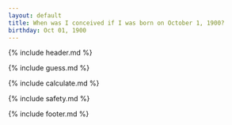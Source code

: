 ```yaml
---
layout: default
title: When was I conceived if I was born on October 1, 1900?
birthday: Oct 01, 1900
---
```


{% include header.md %}

{% include guess.md %}

{% include calculate.md %}

{% include safety.md %}

{% include footer.md %}



